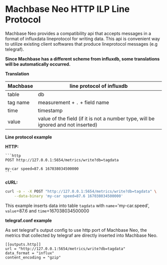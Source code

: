 # Machbase Neo HTTP ILP Line Protocol

Machbase Neo provides a compatibility api that accepts messages in a format of influxdata lineprotocol for writing data.
This api is convenient way to utilize existing client softwares that produce lineprotocol messages (e.g telegraf).

**Since Machbase has a different scheme from influxdb, some translations will be automatically occurred.**

**Translation**

| Machbase            | line protocol of influxdb                   |
| ------------------- | ------------------------------------------- |
| table               | db                                          |
| tag name            | measurement + `.` + field name              |
| time                | timestamp                                   |
| value               | value of the field (if it is not a number type, will be ignored and not inserted) |

**Line protocol example**

**HTTP:**
~~~
```http
POST http://127.0.0.1:5654/metrics/write?db=tagdata

my-car speed=87.6 167038034500000
```
~~~

**cURL:**
```sh
curl -o - -X POST "http://127.0.0.1:5654/metrics/write?db=tagdata" \
    --data-binary 'my-car speed=87.6 167038034500000'
```

This example inserts data into table `tagdata` with `name`='my-car.speed', `value`=87.6 and `time`=167038034500000

**telegraf.conf example**

As set telegraf's output config to use http port of Machbase Neo,
the metrics that collected by telegraf are directly inserted into Machbase Neo.

```
[[outputs.http]]
url = "http://127.0.0.1:5654/metrics/write?db=tagdata"
data_format = "influx"
content_encoding = "gzip"
```

